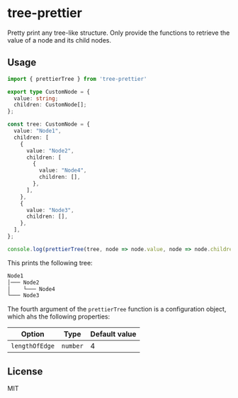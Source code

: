 # tree-prettier

Pretty print any tree-like structure. Only provide the functions to retrieve the value of a node and its child nodes.

## Usage

```typescript
import { prettierTree } from 'tree-prettier'

export type CustomNode = {
  value: string;
  children: CustomNode[];
};

const tree: CustomNode = {
  value: "Node1",
  children: [
    {
      value: "Node2",
      children: [
        {
          value: "Node4",
          children: [],
        },
      ],
    },
    {
      value: "Node3",
      children: [],
    },
  ],
};

console.log(prettierTree(tree, node => node.value, node => node.children))
```

This prints the following tree:

```bash
Node1
│─── Node2
│    └─── Node4
└─── Node3
```

The fourth argument of the `prettierTree` function is a configuration object, which ahs the following properties:

Option | Type | Default value
--- | --- | --- 
`lengthOfEdge` | `number` | 4

## License

MIT
